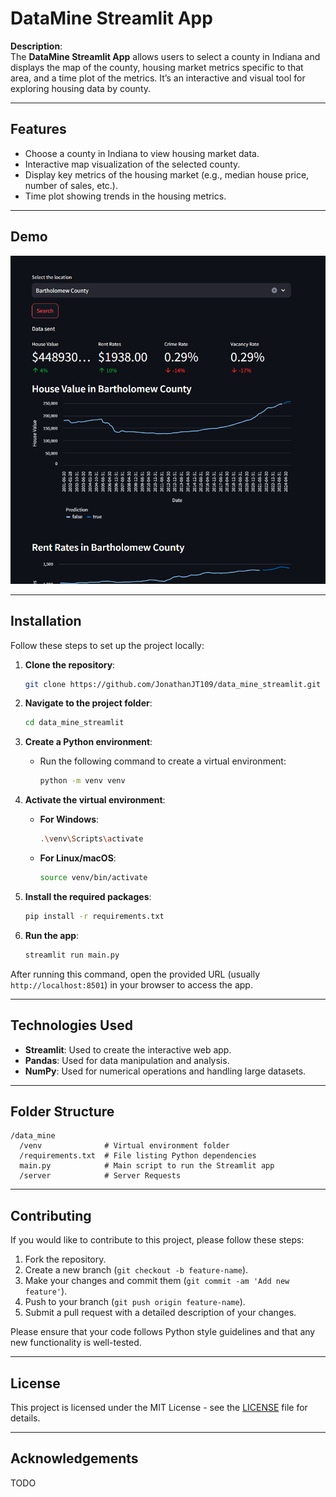 # DataMine Streamlit App

**Description**:  
The **DataMine Streamlit App** allows users to select a county in Indiana and displays the map of the county, housing
market metrics specific to that area, and a time plot of the metrics. It’s an interactive and visual tool for exploring
housing data by county.

---

## Features

- Choose a county in Indiana to view housing market data.
- Interactive map visualization of the selected county.
- Display key metrics of the housing market (e.g., median house price, number of sales, etc.).
- Time plot showing trends in the housing metrics.

---

## Demo

![preview](/assets/preview.png)

---

## Installation

Follow these steps to set up the project locally:

1. **Clone the repository**:
    ```bash
    git clone https://github.com/JonathanJT109/data_mine_streamlit.git
    ```

2. **Navigate to the project folder**:
    ```bash
    cd data_mine_streamlit
    ```

3. **Create a Python environment**:
    - Run the following command to create a virtual environment:
      ```bash
      python -m venv venv
      ```

4. **Activate the virtual environment**:

    - **For Windows**:
      ```bash
      .\venv\Scripts\activate
      ```

    - **For Linux/macOS**:
      ```bash
      source venv/bin/activate
      ```

5. **Install the required packages**:
    ```bash
    pip install -r requirements.txt
    ```

6. **Run the app**:
    ```bash
    streamlit run main.py
    ```

After running this command, open the provided URL (usually `http://localhost:8501`) in your browser to access the app.

---

## Technologies Used

- **Streamlit**: Used to create the interactive web app.
- **Pandas**: Used for data manipulation and analysis.
- **NumPy**: Used for numerical operations and handling large datasets.

---

## Folder Structure

```
/data_mine
  /venv              # Virtual environment folder
  /requirements.txt  # File listing Python dependencies
  main.py            # Main script to run the Streamlit app
  /server            # Server Requests
```

---

## Contributing

If you would like to contribute to this project, please follow these steps:

1. Fork the repository.
2. Create a new branch (`git checkout -b feature-name`).
3. Make your changes and commit them (`git commit -am 'Add new feature'`).
4. Push to your branch (`git push origin feature-name`).
5. Submit a pull request with a detailed description of your changes.

Please ensure that your code follows Python style guidelines and that any new functionality is well-tested.

---

## License

This project is licensed under the MIT License - see the [LICENSE](LICENSE) file for details.

---

## Acknowledgements

TODO